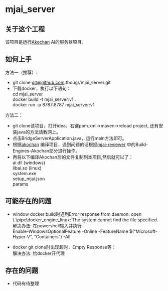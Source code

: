 # mjai_server

## 关于这个工程
该项目是运行[Akochan](https://github.com/critter-mj/akochan) AI的服务器项目。 

## 如何上手
方法一（推荐）:
* git clone git@github.com:thougr/mjai_server.git
* 下载docker，执行以下语句：  
  cd mjai_server  
  docker build -t mjai_server:v1 .  
  docker run -p 8787:8787 mjai_server:v1

方法二：
* git clone该项目，打开idea，右键pom.xml->maven->reload project, 还有安装java的方法请教网上。
* 点击BridgeServerApplication.java，运行main方法即可。
* 根据[akochan](https://github.com/critter-mj/akochan) 编译项目，遇到问题的话根据[mjai-reviewer](https://github.com/Equim-chan/mjai-reviewer)
中的Build-Engines-Akochan部分进行操作。
* 再将以下编译Akochan后的文件复制到本项目,然后就可以了：  
  ai.dll (windows)  
  libai.so (linux)  
  system.exe  
  setup_mjai.json  
  params  

## 可能存在的问题
* window docker build时遇到Error response from daemon: open \\.\pipe\docker_engine_linux: The system cannot
  find the file specified.
解决办法: 在powershell输入并执行  
Enable-WindowsOptionalFeature -Online -FeatureName $(“Microsoft-Hyper-V”, “Containers”) -All

* docker git clone时出现超时，Empty Response等：  
解决办法: 给docker开代理
## 存在的问题
* 代码有待整理
